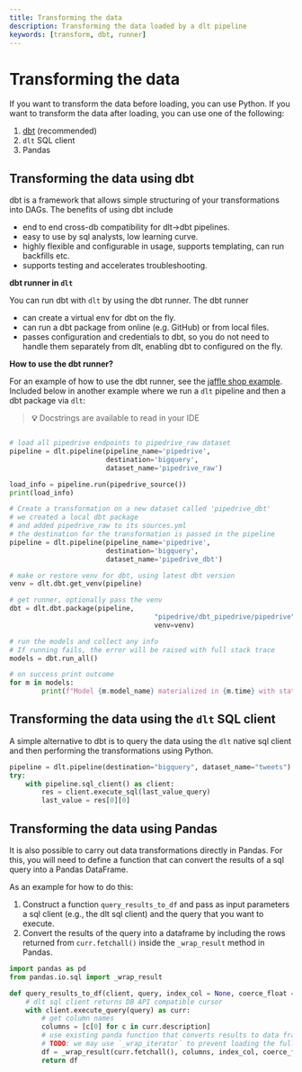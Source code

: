 ```yaml
---
title: Transforming the data
description: Transforming the data loaded by a dlt pipeline
keywords: [transform, dbt, runner]
---
```


# Transforming the data

If you want to transform the data before loading, you can use Python. If you want to transform the data after loading, you can use one of the following:
1. [dbt](https://github.com/dbt-labs/dbt-core) (recommended)
2. `dlt` SQL client
3. Pandas

## Transforming the data using dbt

dbt is a framework that allows simple structuring of your transformations into DAGs. The benefits of using dbt include
- end to end cross-db compatibility for dlt→dbt pipelines.
- easy to use by sql analysts, low learning curve.
- highly flexible and configurable in usage, supports templating, can run backfills etc.
- supports testing and accelerates troubleshooting.

**dbt runner in `dlt`**

You can run dbt with `dlt` by using the dbt runner. The dbt runner
- can create a virtual env for dbt on the fly.
- can run a dbt package from online (e.g. GitHub) or from local files.
- passes configuration and credentials to dbt, so you do not need to handle them separately from dlt, enabling dbt to configured on the fly.

**How to use the dbt runner?**

For an example of how to use the dbt runner, see the [jaffle shop example](https://github.com/dlt-hub/dlt/blob/devel/docs/examples/dbt_run_jaffle.py).
Included below in another example where we run a `dlt` pipeline and then a dbt package via `dlt`:

> **💡**  Docstrings are available to read in your IDE

```python

# load all pipedrive endpoints to pipedrive_raw dataset
pipeline = dlt.pipeline(pipeline_name='pipedrive',
						destination='bigquery',
						dataset_name='pipedrive_raw')

load_info = pipeline.run(pipedrive_source())
print(load_info)

# Create a transformation on a new dataset called 'pipedrive_dbt'
# we created a local dbt package
# and added pipedrive_raw to its sources.yml
# the destination for the transformation is passed in the pipeline
pipeline = dlt.pipeline(pipeline_name='pipedrive',
						destination='bigquery',
						dataset_name='pipedrive_dbt')

# make or restore venv for dbt, using latest dbt version
venv = dlt.dbt.get_venv(pipeline)

# get runner, optionally pass the venv
dbt = dlt.dbt.package(pipeline,
							        "pipedrive/dbt_pipedrive/pipedrive", #
							        venv=venv)

# run the models and collect any info
# If running fails, the error will be raised with full stack trace
models = dbt.run_all()

# on success print outcome
for m in models:
        print(f"Model {m.model_name} materialized in {m.time} with status {m.status} and message {m.message}")
```

## Transforming the data using the `dlt` SQL client

A simple alternative to dbt is to query the data using the `dlt` native sql client and then performing the transformations using Python.

```python
pipeline = dlt.pipeline(destination="bigquery", dataset_name="tweets")
try:
    with pipeline.sql_client() as client:
        res = client.execute_sql(last_value_query)
        last_value = res[0][0]
```

## Transforming the data using Pandas

It is also possible to carry out data transformations directly in Pandas. For this, you will need to define a function that can convert the results of a sql query into a Pandas DataFrame. 

As an example for how to do this:
1. Construct a function `query_results_to_df` and pass as input parameters a sql client (e.g., the dlt sql client) and the query that you want to execute.
2. Convert the results of the query into a dataframe by including the rows returned from `curr.fetchall()` inside the `_wrap_result` method in Pandas.

```python
import pandas as pd
from pandas.io.sql import _wrap_result

def query_results_to_df(client, query, index_col = None, coerce_float = True, parse_dates = None, dtype = None):
    # dlt sql client returns DB API compatible cursor
    with client.execute_query(query) as curr:
        # get column names
        columns = [c[0] for c in curr.description]
        # use existing panda function that converts results to data frame
        # TODO: we may use `_wrap_iterator` to prevent loading the full result to memory first
        df = _wrap_result(curr.fetchall(), columns, index_col, coerce_float, parse_dates, dtype)
        return df
```
